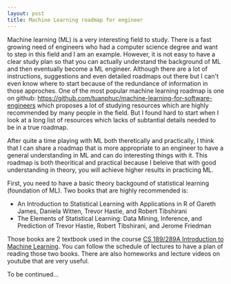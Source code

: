 ```yaml
---
layout: post
title: Machine Learning roadmap for engineer
---
```

Machine learning (ML) is a very interesting field to study. There is a fast growing need of engineers who had a computer science degree and want to step in this field and I am an example. However, it is not easy to have a clear study plan so that you can actually understand the background of ML and then eventually become a ML engineer. Although there are a lot of instructions, suggestions and even detailed roadmaps out there but I can't even know where to start because of the redundance of information in those approches. One of the most popular machine learning roadmap is one on github:
https://github.com/tuanphuc/machine-learning-for-software-engineers
which proposes a lot of studying resources which are highly recommended by many people in the field. But I found hard to start when I look at a long list of resources which lacks of subtantial details needed to be in a true roadmap.

After quite a time playing with ML both theretically and practically, I think that I can share a roadmap that is more appropriate to an engineer to have a general understanding in ML and can do interesting things with it. This roadmap is both theoritical and practical because I beleive that with good understanding in theory, you will achieve higher results in practicing ML.

First, you need to have a basic theory backgound of statistical learning (foundation of ML). Two books that are highly recommended is:

  - An Introduction to Statistical Learning with Applications in R of Gareth James, Daniela Witten, Trevor Hastie, and Robert Tibshirani
  -  The Elements of Statistical Learning: Data Mining, Inference, and Prediction of Trevor Hastie, Robert Tibshirani, and Jerome Friedman
  
Those books are 2 textbook used in the course [CS 189/289A Introduction to Machine Learning](https://people.eecs.berkeley.edu/~jrs/189s16/). You can follow the schedule of lectures to have a plan of reading those two books. There are also homeworks and lecture videos on youtube that are very useful.

To be continued...
